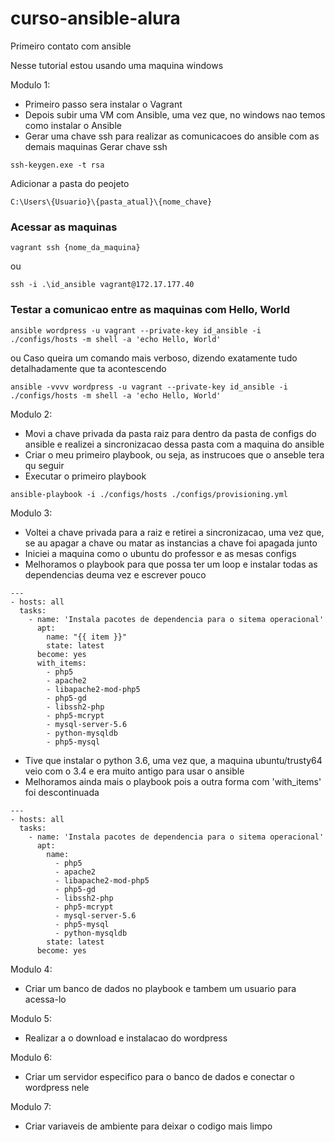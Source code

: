 # curso-ansible-alura
Primeiro contato com ansible

Nesse tutorial estou usando uma maquina windows

Modulo 1:
- Primeiro passo sera instalar o Vagrant 
- Depois subir uma VM com Ansible, uma vez que, no windows nao temos como instalar o Ansible
- Gerar uma chave ssh para realizar as comunicacoes do ansible com as demais maquinas
Gerar chave ssh
```
ssh-keygen.exe -t rsa
```
Adicionar a pasta do peojeto
```
C:\Users\{Usuario}\{pasta_atual}\{nome_chave} 
```

### Acessar as maquinas
```
vagrant ssh {nome_da_maquina}
```
ou
```
ssh -i .\id_ansible vagrant@172.17.177.40
```

### Testar a comunicao entre as maquinas com Hello, World
```
ansible wordpress -u vagrant --private-key id_ansible -i ./configs/hosts -m shell -a 'echo Hello, World'
```
ou
Caso queira um comando mais verboso, dizendo exatamente tudo detalhadamente que ta acontescendo
```
ansible -vvvv wordpress -u vagrant --private-key id_ansible -i ./configs/hosts -m shell -a 'echo Hello, World'
```

Modulo 2:
- Movi a chave privada da pasta raiz para dentro da pasta de configs do ansible e realizei a sincronizacao dessa pasta com a maquina do ansible
- Criar o meu primeiro playbook, ou seja, as instrucoes que o anseble tera qu seguir
- Executar o primeiro playbook
```
ansible-playbook -i ./configs/hosts ./configs/provisioning.yml
```


Modulo 3:
- Voltei a chave privada para a raiz e retirei a sincronizacao, uma vez que, se au apagar a chave ou matar as instancias a chave foi apagada junto
- Iniciei a maquina como o ubuntu do professor e as mesas configs
- Melhoramos o playbook para que possa ter um loop e instalar todas as dependencias deuma vez e escrever pouco
```
---
- hosts: all
  tasks: 
    - name: 'Instala pacotes de dependencia para o sitema operacional'
      apt:
        name: "{{ item }}"
        state: latest
      become: yes
      with_items:
        - php5
        - apache2
        - libapache2-mod-php5
        - php5-gd
        - libssh2-php
        - php5-mcrypt
        - mysql-server-5.6
        - python-mysqldb
        - php5-mysql
```
- Tive que instalar o python 3.6, uma vez que, a maquina ubuntu/trusty64 veio com o 3.4 e era muito antigo para usar o ansible
- Melhoramos ainda mais o playbook pois a outra forma com 'with_items' foi descontinuada
```
---
- hosts: all
  tasks: 
    - name: 'Instala pacotes de dependencia para o sitema operacional'
      apt:
        name: 
          - php5
          - apache2
          - libapache2-mod-php5
          - php5-gd
          - libssh2-php
          - php5-mcrypt
          - mysql-server-5.6
          - php5-mysql
          - python-mysqldb
        state: latest
      become: yes
```

Modulo 4:
- Criar um banco de dados no playbook e tambem um usuario para acessa-lo

Modulo 5:
- Realizar a o download e instalacao do wordpress

Modulo 6:
- Criar um servidor especifico para o banco de dados e conectar o wordpress nele

Modulo 7:
- Criar variaveis de ambiente para deixar o codigo mais limpo